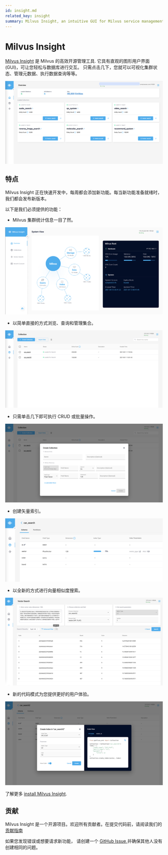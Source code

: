 ```yaml
---
id: insight.md
related_key: insight
summary: Milvus Insight, an intuitive GUI for Milvus service management.
---
```


# Milvus Insight

[Milvus Insight](https://github.com/milvus-io/milvus-insight) 是 Milvus 的高效开源管理工具. 它具有直观的图形用户界面 (GUI)，可让您轻松与数据库进行交互。 只需点击几下，您就可以可视化集群状态、管理元数据、执行数据查询等等。

![Insight_overview](../../../../assets/insight_overview.png)

## 特点

Milvus Insight 正在快速开发中，每周都会添加新功能。每当新功能准备就绪时，我们都会发布新版本。

以下是我们必须提供的功能：

- Milvus 集群统计信息一目了然。

![view_cluster_statistics](../../../../assets/view_cluster_statistics.png)

- 以简单直接的方式浏览、查询和管理集合。

![manage_collections](../../../../assets/manage_collections.png)

- 只需单击几下即可执行 CRUD 或批量操作。

![insight_operations](../../../../assets/insight_operations.png)

- 创建矢量索引。

![insight_create_index](../../../../assets/insight_create_index.png)

- 以全新的方式进行向量相似度搜索。

![insight_conduct_search](../../../../assets/insight_conduct_search.png)

- 新的代码模式为您提供更好的用户体验。

![code_mode](../../../../assets/code_mode.png)

了解更多 [install Milvus Insight](insight_install-docker.md).

## 贡献

Milvus Insight 是一个开源项目。欢迎所有贡献者。在提交代码前，请阅读我们的 [贡献指南](https://github.com/milvus-io/milvus-insight#-building-and-running-milvus-insight-andor-contributing-code)

如果您发现错误或想要请求新功能， 请创建一个 [GitHub Issue](https://github.com/milvus-io/milvus-insight/issues/new/choose),并确保其他人没有创建相同的问题。
